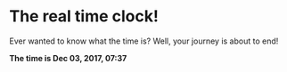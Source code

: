 # The real time clock!

Ever wanted to know what the time is? Well, your journey is about to end!

**The time is Dec 03, 2017, 07:37**